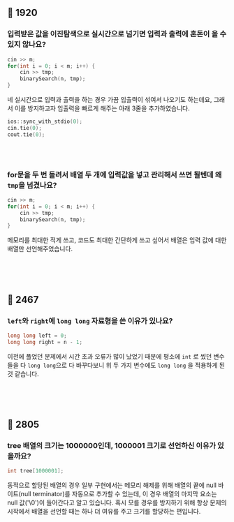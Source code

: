 ## 📌 1920
### 입력받은 값을 이진탐색으로 실시간으로 넘기면 입력과 출력에 혼돈이 올 수 있지 않나요?
```c++
cin >> m;
for(int i = 0; i < m; i++) {
	cin >> tmp;
	binarySearch(n, tmp);
}
```

네 실시간으로 입력과 출력을 하는 경우 가끔 입출력이 섞여서 나오기도 하는데요, 그래서 이를 방지하고자 입출력을 빠르게 해주는 아래 3줄을 추가하였습니다.

```c++
ios::sync_with_stdio(0);
cin.tie(0);
cout.tie(0);
```

</br></br>

### for문을 두 번 돌려서 배열 두 개에 입력값을 넣고 관리해서 쓰면 될텐데 왜 `tmp`을 넘겼나요?
```c++
cin >> m;
for(int i = 0; i < m; i++) {
	cin >> tmp;
	binarySearch(n, tmp);
}
```

메모리를 최대한 적게 쓰고, 코드도 최대한 간단하게 쓰고 싶어서 배열은 입력 값에 대한 배열만 선언해주었습니다.

</br></br></br>

## 📌 2467
### `left`와 `right`에 `long long` 자료형을 쓴 이유가 있나요?
```c++
long long left = 0;
long long right = n - 1;
```

이전에 풀었던 문제에서 시간 초과 오류가 많이 났었기 때문에 평소에 `int` 로 썼던 변수들을 다 `long long`으로 다 바꾸다보니 위 두 가지 변수에도 `long long` 을 적용하게 된 것 같습니다.

</br></br></br>

## 📌 2805
### tree 배열의 크기는 1000000인데, 1000001 크기로 선언하신 이유가 있을까요?
```c++
int tree[1000001];
```

동적으로 할당된 배열의 경우 일부 구현에서는 메모리 해제를 위해 배열의 끝에 null 바이트(null terminator)를 자동으로 추가할 수 있는데, 이 경우 배열의 마지막 요소는 null 값('\0')이 들어간다고 알고 있습니다. 혹시 모를 경우를 방지하기 위해 항상 문제의 시작에서 배열을 선언할 때는 하나 더 여유를 주고 크기를 할당하는 편입니다.

